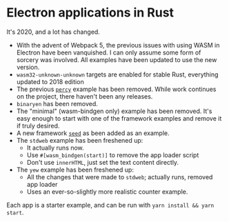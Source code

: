 # Electron applications in Rust

It's 2020, and a lot has changed.

- With the advent of Webpack 5, the previous issues with using WASM in Electron have been
  vanquished. I can only assume some form of sorcery was involved. All examples have been updated to
  use the new version.
- `wasm32-unknown-unknown` targets are enabled for stable Rust, everything updated to 2018 edition
- The previous [`percy`](https://github.com/chinedufn/percy) example has been removed. While work
  continues on the project, there haven't been any releases.
- `binaryen` has been removed.
- The "minimal" (wasm-bindgen only) example has been removed. It's easy enough to start with one of
  the framework examples and remove it if truly desired.
- A new framework [`seed`](https://github.com/seed-rs/seed) as been added as an example.
- The `stdweb` example has been freshened up:
  - It actually runs now.
  - Use `#[wasm_bindgen(start)]` to remove the app loader script
  - Don't use `innerHTML`, just set the text content directly.
- The `yew` example has been freshened up:
  - All the changes that were made to `stdweb`; actually runs, removed app loader
  - Uses an ever-so-slightly more realistic counter example.

Each app is a starter example, and can be run with `yarn install && yarn start`.
